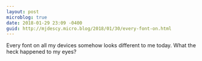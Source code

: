 ```yaml
---
layout: post
microblog: true
date: 2018-01-29 23:09 -0400
guid: http://mjdescy.micro.blog/2018/01/30/every-font-on.html
---
```

Every font on all my devices somehow looks different to me today. What the heck happened to my eyes?
